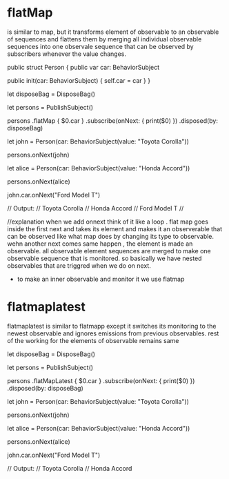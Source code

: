 # flatMap 
is similar to map, but it transforms element of observable to an observable of sequences and flattens them by merging all individual observable sequences into one observale sequence that can be observed by subscribers whenever the value changes.

public struct Person {
  public var car: BehaviorSubject<String>
  
  public init(car: BehaviorSubject<String>) {
    self.car = car
  }
}

let disposeBag = DisposeBag()

let persons = PublishSubject<Person>()

persons
  .flatMap {
    $0.car
  }
  .subscribe(onNext: {
    print($0)
  })
  .disposed(by: disposeBag)

let john = Person(car: BehaviorSubject(value: "Toyota Corolla"))

persons.onNext(john)

let alice = Person(car: BehaviorSubject(value: "Honda Accord"))

persons.onNext(alice)

john.car.onNext("Ford Model T")

// Output:
// Toyota Corolla
// Honda Accord
// Ford Model T
//

//explanation
when we add onnext think of it like a loop . flat map  goes inside the first next and takes its element and makes it an observerable that can be observed like what map does by changing its type to observable. wehn another next comes same happen , the element is made an observable. all observable element sequences are merged to make one observable sequence that is monitored. so basically we have nested observables that are triggred when we do on next.

- to make an inner observable and monitor it we use flatmap 

 # flatmaplatest
 flatmaplatest is similar to flatmapp except it  switches its monitoring to the newest observable and ignores emissions from previous observables. rest of the working for the elements of observable remains same 

let disposeBag = DisposeBag()

let persons = PublishSubject<Person>()

persons
  .flatMapLatest {
    $0.car
  }
  .subscribe(onNext: {
    print($0)
  })
  .disposed(by: disposeBag)

let john = Person(car: BehaviorSubject(value: "Toyota Corolla"))

persons.onNext(john)

let alice = Person(car: BehaviorSubject(value: "Honda Accord"))

persons.onNext(alice)

john.car.onNext("Ford Model T")

// Output:
// Toyota Corolla
// Honda Accord
